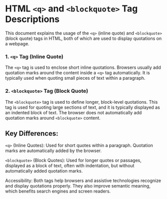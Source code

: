 # HTML `<q>` and `<blockquote>` Tag Descriptions

This document explains the usage of the `<q>` (inline quote) and `<blockquote>` (block quote) tags in HTML, both of which are used to display quotations on a webpage.

### 1. `<q>` Tag (Inline Quote)

The `<q>` tag is used to enclose short inline quotations. Browsers usually add quotation marks around the content inside a `<q>` tag automatically. It is typically used when quoting small pieces of text within a paragraph.

### 2. `<blockquote>` Tag (Block Quote)
The `<blockquote>` tag is used to define longer, block-level quotations. This tag is used for quoting large sections of text, and it is typically displayed as an indented block of text. The browser does not automatically add quotation marks around `<blockquote>` content.


## Key Differences:
`<q>` (Inline Quotes): Used for short quotes within a paragraph. Quotation marks are automatically added by the browser.

`<blockquote>` (Block Quotes): Used for longer quotes or passages, displayed as a block of text, often with indentation, but without automatically added quotation marks.

Accessibility: Both tags help browsers and assistive technologies recognize and display quotations properly. They also improve semantic meaning, which benefits search engines and screen readers.